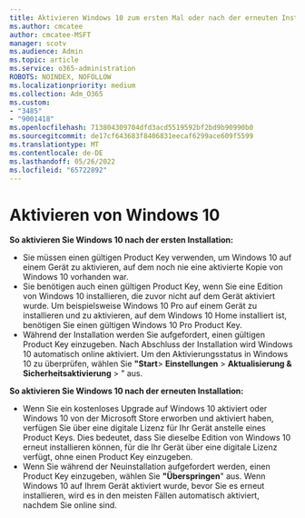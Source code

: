 ```yaml
---
title: Aktivieren Windows 10 zum ersten Mal oder nach der erneuten Installation
ms.author: cmcatee
author: cmcatee-MSFT
manager: scotv
ms.audience: Admin
ms.topic: article
ms.service: o365-administration
ROBOTS: NOINDEX, NOFOLLOW
ms.localizationpriority: medium
ms.collection: Adm_O365
ms.custom:
- "3485"
- "9001418"
ms.openlocfilehash: 713804309704dfd3acd5519592bf2bd9b90990b0
ms.sourcegitcommit: de17cf643683f8406831eecaf6299ace609f5599
ms.translationtype: MT
ms.contentlocale: de-DE
ms.lasthandoff: 05/26/2022
ms.locfileid: "65722892"
---
```

# <a name="activate-windows-10"></a>Aktivieren von Windows 10

**So aktivieren Sie Windows 10 nach der ersten Installation:**

- Sie müssen einen gültigen Product Key verwenden, um Windows 10 auf einem Gerät zu aktivieren, auf dem noch nie eine aktivierte Kopie von Windows 10 vorhanden war.
- Sie benötigen auch einen gültigen Product Key, wenn Sie eine Edition von Windows 10 installieren, die zuvor nicht auf dem Gerät aktiviert wurde. Um beispielsweise Windows 10 Pro auf einem Gerät zu installieren und zu aktivieren, auf dem Windows 10 Home installiert ist, benötigen Sie einen gültigen Windows 10 Pro Product Key.
- Während der Installation werden Sie aufgefordert, einen gültigen Product Key einzugeben. Nach Abschluss der Installation wird Windows 10 automatisch online aktiviert. Um den Aktivierungsstatus in Windows 10 zu überprüfen, wählen Sie **"Start**>  **Einstellungen** >  **Aktualisierung & Sicherheitsaktivierung** > " aus.

**So aktivieren Sie Windows 10 nach der erneuten Installation:**

- Wenn Sie ein kostenloses Upgrade auf Windows 10 aktiviert oder Windows 10 von der Microsoft Store erworben und aktiviert haben, verfügen Sie über eine digitale Lizenz für Ihr Gerät anstelle eines Product Keys. Dies bedeutet, dass Sie dieselbe Edition von Windows 10 erneut installieren können, für die Ihr Gerät über eine digitale Lizenz verfügt, ohne einen Product Key einzugeben.
- Wenn Sie während der Neuinstallation aufgefordert werden, einen Product Key einzugeben, wählen Sie **"Überspringen**" aus. Wenn Windows 10 auf Ihrem Gerät aktiviert wurde, bevor Sie es erneut installieren, wird es in den meisten Fällen automatisch aktiviert, nachdem Sie online sind.
